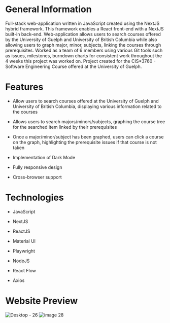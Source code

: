 # General Information

Full-stack web-application written in JavaScript created using the NextJS hybrid framework. This framework enables a React front-end with a NextJS built-in back-end. Web-application allows users to search courses offered by the University of Guelph and University of British Columbia while also allowing users to graph major, minor, subjects, linking the courses through prerequisites. Worked as a team of 6 members using various Git tools such as issues, milestones, burndown charts for consistent work throughout the 4 weeks this project was worked on. Project created for the CIS*3760 - Software Engineering Course offered at the University of Guelph.

# Features 

- Allow users to search courses offered at the University of Guelph and University of British Columbia, displaying various information related to the courses

- Allows users to search majors/minors/subjects, graphing the course tree for the searched item linked by their prerequisites

- Once a major/minor/subject has been graphed, users can click a course on the graph, highlighting the prerequisite issues if that course is not taken

- Implementation of Dark Mode

- Fully responsive design

- Cross-browser support


# Technologies

- JavaScript

- NextJS

- ReactJS

- Material UI

- Playwright

- NodeJS

- React Flow

- Axios

# Website Preview
![Desktop - 26](https://user-images.githubusercontent.com/82501158/164344774-4afe28c0-290c-4873-a335-151ecfb2bcd8.png)
![image 28](https://user-images.githubusercontent.com/82501158/164345152-d218d13e-032c-4c43-b4aa-33809bfd1650.png)

